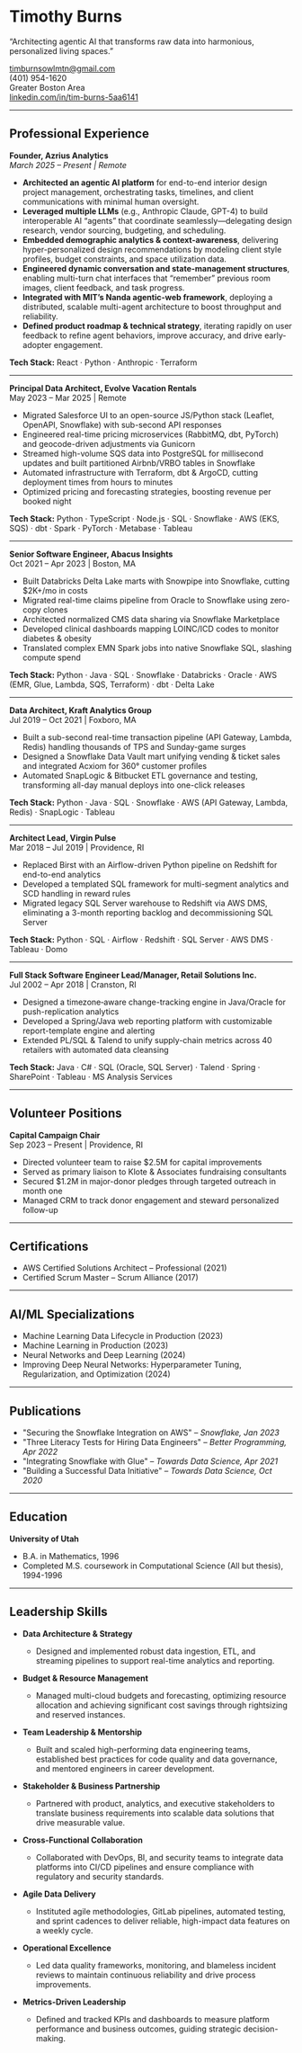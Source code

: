 # Timothy Burns

“Architecting agentic AI that transforms raw data into harmonious, personalized living spaces.”

timburnsowlmtn@gmail.com  
(401) 954-1620  
Greater Boston Area  
[linkedin.com/in/tim-burns-5aa6141](https://linkedin.com/in/tim-burns-5aa6141)

---

## Professional Experience


**Founder, Azrius Analytics**  
_March 2025 – Present | Remote_

- **Architected an agentic AI platform** for end-to-end interior design project management, orchestrating tasks, timelines, and client communications with minimal human oversight.  
- **Leveraged multiple LLMs** (e.g., Anthropic Claude, GPT-4) to build interoperable AI “agents” that coordinate seamlessly—delegating design research, vendor sourcing, budgeting, and scheduling.  
- **Embedded demographic analytics & context-awareness**, delivering hyper-personalized design recommendations by modeling client style profiles, budget constraints, and space utilization data.  
- **Engineered dynamic conversation and state-management structures**, enabling multi-turn chat interfaces that “remember” previous room images, client feedback, and task progress.  
- **Integrated with MIT’s Nanda agentic-web framework**, deploying a distributed, scalable multi-agent architecture to boost throughput and reliability.  
- **Defined product roadmap & technical strategy**, iterating rapidly on user feedback to refine agent behaviors, improve accuracy, and drive early-adopter engagement.  


**Tech Stack:** React · Python · Anthropic · Terraform

---

**Principal Data Architect, Evolve Vacation Rentals**  
May 2023 – Mar 2025 | Remote

- Migrated Salesforce UI to an open-source JS/Python stack (Leaflet, OpenAPI, Snowflake) with sub-second API responses  
- Engineered real-time pricing microservices (RabbitMQ, dbt, PyTorch) and geocode-driven adjustments via Gunicorn  
- Streamed high-volume SQS data into PostgreSQL for millisecond updates and built partitioned Airbnb/VRBO tables in Snowflake  
- Automated infrastructure with Terraform, dbt & ArgoCD, cutting deployment times from hours to minutes  
- Optimized pricing and forecasting strategies, boosting revenue per booked night  

**Tech Stack:** Python · TypeScript · Node.js · SQL · Snowflake · AWS (EKS, SQS) · dbt · Spark · PyTorch · Metabase · Tableau

---

**Senior Software Engineer, Abacus Insights**  
Oct 2021 – Apr 2023 | Boston, MA

- Built Databricks Delta Lake marts with Snowpipe into Snowflake, cutting $2K+/mo in costs  
- Migrated real-time claims pipeline from Oracle to Snowflake using zero-copy clones  
- Architected normalized CMS data sharing via Snowflake Marketplace  
- Developed clinical dashboards mapping LOINC/ICD codes to monitor diabetes & obesity  
- Translated complex EMN Spark jobs into native Snowflake SQL, slashing compute spend  

**Tech Stack:** Python · Java · SQL · Snowflake · Databricks · Oracle · AWS (EMR, Glue, Lambda, SQS, Terraform) · dbt · Delta Lake

---

**Data Architect, Kraft Analytics Group**  
Jul 2019 – Oct 2021 | Foxboro, MA

- Built a sub-second real-time transaction pipeline (API Gateway, Lambda, Redis) handling thousands of TPS and Sunday-game surges  
- Designed a Snowflake Data Vault mart unifying vending & ticket sales and integrated Acxiom for 360° customer profiles  
- Automated SnapLogic & Bitbucket ETL governance and testing, transforming all-day manual deploys into one-click releases  

**Tech Stack:** Python · Java · SQL · Snowflake · AWS (API Gateway, Lambda, Redis) · SnapLogic · Tableau  

---

**Architect Lead, Virgin Pulse**  
Mar 2018 – Jul 2019 | Providence, RI

- Replaced Birst with an Airflow-driven Python pipeline on Redshift for end-to-end analytics  
- Developed a templated SQL framework for multi-segment analytics and SCD handling in reward rules  
- Migrated legacy SQL Server warehouse to Redshift via AWS DMS, eliminating a 3-month reporting backlog and decommissioning SQL Server  

**Tech Stack:** Python · SQL · Airflow · Redshift · SQL Server · AWS DMS · Tableau · Domo  

---

**Full Stack Software Engineer Lead/Manager, Retail Solutions Inc.**  
Jul 2002 – Apr 2018 | Cranston, RI

- Designed a timezone‐aware change-tracking engine in Java/Oracle for push-replication analytics  
- Developed a Spring/Java web reporting platform with customizable report-template engine and alerting  
- Extended PL/SQL & Talend to unify supply-chain metrics across 40 retailers with automated data cleansing  

**Tech Stack:** Java · C# · SQL (Oracle, SQL Server) · Talend · Spring · SharePoint · Tableau · MS Analysis Services  

---

## Volunteer Positions

**Capital Campaign Chair**  
Sep 2023 – Present | Providence, RI

- Directed volunteer team to raise \$2.5M for capital improvements  
- Served as primary liaison to Klote & Associates fundraising consultants  
- Secured \$1.2M in major-donor pledges through targeted outreach in month one  
- Managed CRM to track donor engagement and steward personalized follow-up  


---

## Certifications

- AWS Certified Solutions Architect – Professional (2021)
- Certified Scrum Master – Scrum Alliance (2017)

---

## AI/ML Specializations

- Machine Learning Data Lifecycle in Production (2023) 
- Machine Learning in Production (2023)
- Neural Networks and Deep Learning (2024)
- Improving Deep Neural Networks: Hyperparameter Tuning, Regularization, and Optimization (2024) 

---

## Publications

- "Securing the Snowflake Integration on AWS" – *Snowflake, Jan 2023* 
- "Three Literacy Tests for Hiring Data Engineers" – *Better Programming, Apr 2022* 
- "Integrating Snowflake with Glue" – *Towards Data Science, Apr 2021* 
- "Building a Successful Data Initiative" – *Towards Data Science, Oct 2020* 

---

## Education

**University of Utah**  
- B.A. in Mathematics, 1996  
- Completed M.S. coursework in Computational Science (All but thesis), 1994-1996  

---

## Leadership Skills

- **Data Architecture & Strategy**  
  - Designed and implemented robust data ingestion, ETL, and streaming pipelines to support real-time analytics and reporting.

- **Budget & Resource Management**  
  - Managed multi-cloud budgets and forecasting, optimizing resource allocation and achieving significant cost savings through rightsizing and reserved instances.

- **Team Leadership & Mentorship**  
  - Built and scaled high-performing data engineering teams, established best practices for code quality and data governance, and mentored engineers in career development.

- **Stakeholder & Business Partnership**  
  - Partnered with product, analytics, and executive stakeholders to translate business requirements into scalable data solutions that drive measurable value.

- **Cross-Functional Collaboration**  
  - Collaborated with DevOps, BI, and security teams to integrate data platforms into CI/CD pipelines and ensure compliance with regulatory and security standards.

- **Agile Data Delivery**  
  - Instituted agile methodologies, GitLab pipelines, automated testing, and sprint cadences to deliver reliable, high-impact data features on a weekly cycle.

- **Operational Excellence**  
  - Led data quality frameworks, monitoring, and blameless incident reviews to maintain continuous reliability and drive process improvements.

- **Metrics-Driven Leadership**  
  - Defined and tracked KPIs and dashboards to measure platform performance and business outcomes, guiding strategic decision-making.
